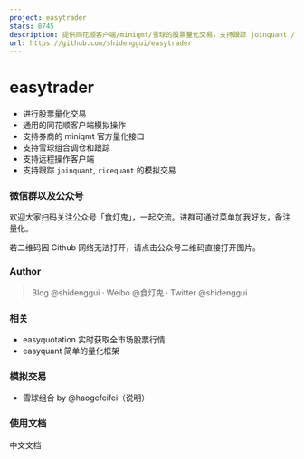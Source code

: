 ```yaml
---
project: easytrader
stars: 8745
description: 提供同花顺客户端/miniqmt/雪球的股票量化交易，支持跟踪 joinquant /ricequant 模拟交易 和 实盘雪球组合
url: https://github.com/shidenggui/easytrader
---
```


easytrader
==========

-   进行股票量化交易
-   通用的同花顺客户端模拟操作
-   支持券商的 miniqmt 官方量化接口
-   支持雪球组合调仓和跟踪
-   支持远程操作客户端
-   支持跟踪 `joinquant`, `ricequant` 的模拟交易

### 微信群以及公众号

欢迎大家扫码关注公众号「食灯鬼」，一起交流。进群可通过菜单加我好友，备注量化。

若二维码因 Github 网络无法打开，请点击公众号二维码直接打开图片。

### Author

> Blog @shidenggui · Weibo @食灯鬼 · Twitter @shidenggui

### 相关

-   easyquotation 实时获取全市场股票行情
-   easyquant 简单的量化框架

### 模拟交易

-   雪球组合 by @haogefeifei（说明）

### 使用文档

中文文档
